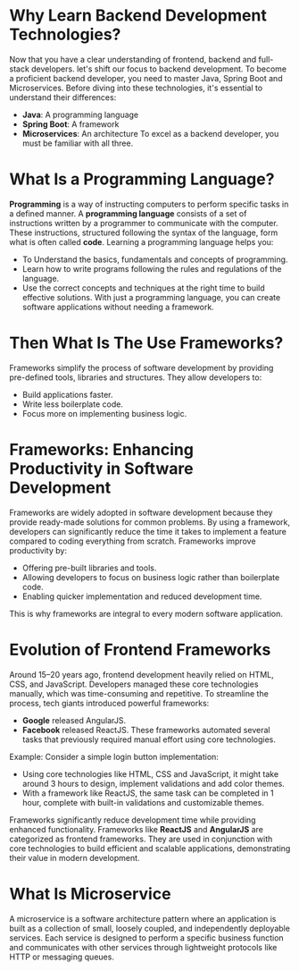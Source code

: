 # Why Learn Backend Development Technologies?
Now that you have a clear understanding of frontend, backend and full-stack developers. let's shift our focus to backend development. To become a proficient backend developer, you need to master Java, Spring Boot and Microservices. Before diving into these technologies, it's essential to understand their differences:
- **Java**: A programming language
- **Spring Boot**: A framework
- **Microservices**: An architecture
To excel as a backend developer, you must be familiar with all three.

# What Is a Programming Language?

**Programming** is a way of instructing computers to perform specific tasks in a defined manner. A **programming language** consists of a set of instructions written by a programmer to communicate with the computer. These instructions, structured following the syntax of the language, form what is often called **code**. Learning a programming language helps you:
- To Understand the basics, fundamentals and concepts of programming.
- Learn how to write programs following the rules and regulations of the language.
- Use the correct concepts and techniques at the right time to build effective solutions.
With just a programming language, you can create software applications without needing a framework.

# Then What Is The Use Frameworks?

Frameworks simplify the process of software development by providing pre-defined tools, libraries and structures. They allow developers to:
- Build applications faster.
- Write less boilerplate code.
- Focus more on implementing business logic.

# Frameworks: Enhancing Productivity in Software Development
Frameworks are widely adopted in software development because they provide ready-made solutions for common problems. By using a framework, developers can significantly reduce the time it takes to implement a feature compared to coding everything from scratch. Frameworks improve productivity by:
- Offering pre-built libraries and tools.
- Allowing developers to focus on business logic rather than boilerplate code.
- Enabling quicker implementation and reduced development time.

This is why frameworks are integral to every modern software application.

# Evolution of Frontend Frameworks
Around 15–20 years ago, frontend development heavily relied on HTML, CSS, and JavaScript. Developers managed these core technologies manually, which was time-consuming and repetitive. To streamline the process, tech giants introduced powerful frameworks:
- **Google** released AngularJS.
- **Facebook** released ReactJS.
These frameworks automated several tasks that previously required manual effort using core technologies.

Example: Consider a simple login button implementation:
- Using core technologies like HTML, CSS and JavaScript, it might take around 3 hours to design, implement validations and add color themes.
- With a framework like ReactJS, the same task can be completed in 1 hour, complete with built-in validations and customizable themes.

Frameworks significantly reduce development time while providing enhanced functionality. Frameworks like **ReactJS** and **AngularJS** are categorized as frontend frameworks. They are used in conjunction with core technologies to build efficient and scalable applications, demonstrating their value in modern development.

# What Is Microservice
A microservice is a software architecture pattern where an application is built as a collection of small, loosely coupled, and independently deployable services. Each service is designed to perform a specific business function and communicates with other services through lightweight protocols like HTTP or messaging queues.


